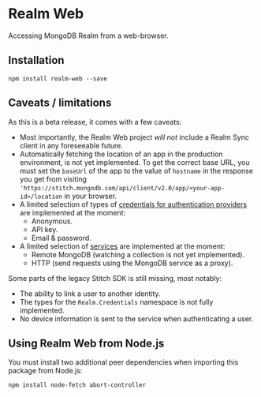 # Realm Web

Accessing MongoDB Realm from a web-browser.

## Installation

```
npm install realm-web --save
```

## Caveats / limitations

As this is a beta release, it comes with a few caveats:

- Most importantly, the Realm Web project *will not* include a Realm Sync client in any foreseeable future.
- Automatically fetching the location of an app in the production environment, is not yet implemented.
  To get the correct base URL, you must set the `baseUrl` of the app to the value of `hostname` in the response you get from visiting `'https://stitch.mongodb.com/api/client/v2.0/app/<your-app-id>/location` in your browser.
- A limited selection of types of [credentials for authentication providers](https://docs.mongodb.com/stitch/authentication/providers/) are implemented at the moment:
  - Anonymous.
  - API key.
  - Email & password.
- A limited selection of [services](https://docs.mongodb.com/stitch/services/) are implemented at the moment:
  - Remote MongoDB (watching a collection is not yet implemented).
  - HTTP (send requests using the MongoDB service as a proxy).

Some parts of the legacy Stitch SDK is still missing, most notably:
- The ability to link a user to another identity.
- The types for the `Realm.Credentials` namespace is not fully implemented.
- No device information is sent to the service when authenticating a user.

## Using Realm Web from Node.js

You must install two additional peer dependencies when importing this package from Node.js:

```
npm install node-fetch abort-controller
```
